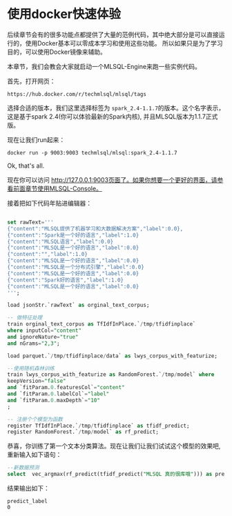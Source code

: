 # 使用docker快速体验

后续章节会有的很多功能点都提供了大量的范例代码，其中绝大部分是可以直接运行的，使用Docker基本可以零成本学习和使用这些功能。
所以如果只是为了学习目的，可以使用Docker镜像来辅助。

本章节，我们会教会大家就启动一个MLSQL-Engine来跑一些实例代码。

首先，打开网页：

```
https://hub.docker.com/r/techmlsql/mlsql/tags
```

选择合适的版本，我们这里选择标签为 `spark_2.4-1.1.7`的版本。这个名字表示，这是基于spark 2.4(你可以体验最新的Spark内核),
并且MLSQL版本为1.1.7正式版。

现在让我们run起来：

```shell
docker run -p 9003:9003 techmlsql/mlsql:spark_2.4-1.1.7 
```

Ok, that's all.

现在你可以访问 http://127.0.0.1:9003页面了。如果你想要一个更好的界面，请参看前面章节使用MLSQL-Console。

接着把如下代码年贴进编辑器：

```sql

set rawText='''
{"content":"MLSQL提供了机器学习和大数据解决方案","label":0.0},
{"content":"Spark是一个好的语言","label":1.0}
{"content":"MLSQL语言","label":0.0}
{"content":"MLSQL是一个好的语言","label":0.0}
{"content":"","label":1.0}
{"content":"MLSQL是一个好的语言","label":0.0}
{"content":"MLSQL是一个分布式引擎","label":0.0}
{"content":"MLSQL是一个好的语言","label":0.0}
{"content":"Spark好的语言","label":1.0}
{"content":"MLSQL是一个好的语言","label":0.0}
''';

load jsonStr.`rawText` as orginal_text_corpus;

-- 做特征处理
train orginal_text_corpus as TfIdfInPlace.`/tmp/tfidfinplace`
where inputCol="content"
and ignoreNature="true"
and nGrams="2,3";

load parquet.`/tmp/tfidfinplace/data` as lwys_corpus_with_featurize;

--使用随机森林训练
train lwys_corpus_with_featurize as RandomForest.`/tmp/model` where
keepVersion="false" 
and `fitParam.0.featuresCol`="content"
and `fitParam.0.labelCol`="label"
and `fitParam.0.maxDepth`="10"
;

-- 注册个个模型为函数
register TfIdfInPlace.`/tmp/tfidfinplace` as tfidf_predict;
register RandomForest.`/tmp/model` as rf_predict;
```

恭喜，你训练了第一个文本分类算法。现在让我们让我们试试这个模型的效果吧,重新输入如下语句：

```sql
--新数据预测
select  vec_argmax(rf_predict(tfidf_predict("MLSQL 真的很库哦"))) as predict_label as output;
```

结果输出如下：

```
predict_label
0
```